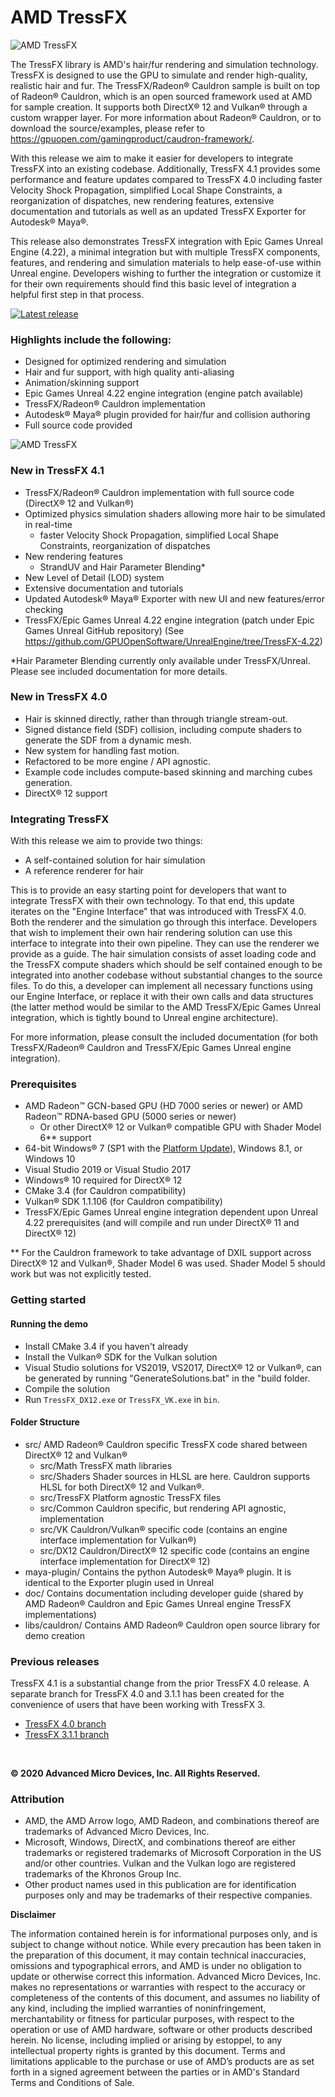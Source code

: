 # AMD TressFX

![AMD TressFX](http://gpuopen.com/GitHub_Media/TressFX4.1-wideshot1.jpg)

The TressFX library is AMD's hair/fur rendering and simulation technology. TressFX is designed to use the GPU to simulate and render high-quality, realistic hair and fur. 
The TressFX/Radeon&reg; Cauldron sample is built on top of Radeon&reg; Cauldron, which is an open sourced framework used at AMD for sample creation. It supports both DirectX&reg; 12 and Vulkan&reg; through a custom wrapper layer. For more information about Radeon&reg; Cauldron, or to download the source/examples, please refer to https://gpuopen.com/gamingproduct/caudron-framework/.

With this release we aim to make it easier for developers to integrate TressFX into an existing codebase.
Additionally, TressFX 4.1 provides some performance and feature updates compared to TressFX 4.0 including faster Velocity Shock Propagation, simplified Local Shape Constraints, a reorganization of dispatches, new rendering features, extensive documentation and tutorials as well as an updated TressFX Exporter for Autodesk&reg; Maya&reg;.

This release also demonstrates TressFX integration with Epic Games Unreal Engine (4.22), a minimal integration but with multiple TressFX components, features, and rendering and simulation materials to help ease-of-use within Unreal engine.  Developers wishing to further the integration or customize it for their own requirements should find this basic level of integration a helpful first step in that process.

<div>
  <a href="https://github.com/GPUOpen-Effects/TressFX/releases/latest/"><img src="http://gpuopen-effects.github.io/media/latest-release-button.svg" alt="Latest release" title="Latest release"></a>
</div>

### Highlights include the following:
* Designed for optimized rendering and simulation
* Hair and fur support, with high quality anti-aliasing
* Animation/skinning support
* Epic Games Unreal 4.22 engine integration (engine patch available)
* TressFX/Radeon&reg; Cauldron implementation 
* Autodesk&reg; Maya&reg; plugin provided for hair/fur and collision authoring
* Full source code provided

![AMD TressFX](http://gpuopen.com/GitHub_Media/TressFX4.1-wideshot2.jpg)

### New in TressFX 4.1
* TressFX/Radeon&reg; Cauldron implementation with full source code (DirectX&reg; 12 and Vulkan&reg;)
* Optimized physics simulation shaders allowing more hair to be simulated in real-time
  * faster Velocity Shock Propagation, simplified Local Shape Constraints, reorganization of dispatches
* New rendering features
  * StrandUV and Hair Parameter Blending*
* New Level of Detail (LOD) system
* Extensive documentation and tutorials
* Updated Autodesk&reg; Maya&reg; Exporter with new UI and new features/error checking
* TressFX/Epic Games Unreal 4.22 engine integration (patch under Epic Games Unreal GitHub repository)  (See https://github.com/GPUOpenSoftware/UnrealEngine/tree/TressFX-4.22)

*Hair Parameter Blending currently only available under TressFX/Unreal. Please see included documentation for more details.


### New in TressFX 4.0
* Hair is skinned directly, rather than through triangle stream-out.
* Signed distance field (SDF) collision, including compute shaders to generate the SDF from a dynamic mesh.
* New system for handling fast motion.
* Refactored to be more engine / API agnostic.
* Example code includes compute-based skinning and marching cubes generation.
* DirectX&reg; 12 support

### Integrating TressFX

With this release we aim to provide two things:

* A self-contained solution for hair simulation
* A reference renderer for hair

This is to provide an easy starting point for developers that want to integrate TressFX with their own technology. To that end, this update iterates on the "Engine Interface" that was introduced with TressFX 4.0. Both the renderer and the simulation go through this interface.
Developers that wish to implement their own hair rendering solution can use this interface to integrate into their own pipeline. They can use the renderer we provide as a guide. The hair simulation consists of asset loading code and the TressFX compute shaders which should be self contained enough to be integrated into another codebase without substantial changes to the source files.
To do this, a developer can implement all necessary functions using our Engine Interface, or replace it with their own calls and data structures (the latter method would be similar to the AMD TressFX/Epic Games Unreal integration, which is tightly bound to Unreal engine architecture).

For more information, please consult the included documentation (for both TressFX/Radeon&reg; Cauldron and TressFX/Epic Games Unreal engine integration).

### Prerequisites
* AMD Radeon&trade; GCN-based GPU (HD 7000 series or newer) or AMD Radeon&trade; RDNA-based GPU (5000 series or newer)
  * Or other DirectX&reg; 12 or Vulkan&reg; compatible GPU with Shader Model 6** support
* 64-bit Windows&reg; 7 (SP1 with the [Platform Update](https://msdn.microsoft.com/en-us/library/windows/desktop/jj863687.aspx)), Windows 8.1, or Windows 10
* Visual Studio 2019 or Visual Studio 2017
* Windows&reg; 10 required for DirectX&reg; 12
* CMake 3.4 (for Cauldron compatibility)
* Vulkan&reg; SDK 1.1.106 (for Cauldron compatibility)
* TressFX/Epic Games Unreal engine integration dependent upon Unreal 4.22 prerequisites (and will compile and run under DirectX&reg; 11 and DirectX&reg; 12)


** For the Cauldron framework to take advantage of DXIL support across DirectX&reg; 12 and Vulkan&reg;, Shader Model 6 was used. Shader Model 5 should work but was not explicitly tested.

### Getting started

#### Running the demo
* Install CMake 3.4 if you haven't already
* Install the Vulkan&reg; SDK for the Vulkan solution
* Visual Studio solutions for VS2019, VS2017, DirectX&reg; 12 or Vulkan&reg;, can be generated by running "GenerateSolutions.bat" in the "build folder.
* Compile the solution
* Run `TressFX_DX12.exe` or `TressFX_VK.exe` in `bin`.

#### Folder Structure
* src/ AMD Radeon&reg; Cauldron specific TressFX code shared between DirectX&reg; 12 and Vulkan&reg;
  * src/Math  TressFX math libraries 
  * src/Shaders  Shader sources in HLSL are here. Cauldron supports HLSL for both DirectX&reg; 12 and Vulkan&reg;.
  * src/TressFX  Platform agnostic TressFX files  
  * src/Common Cauldron specific, but rendering API agnostic, implementation
  * src/VK  Cauldron/Vulkan&reg; specific code (contains an engine interface implementation for Vulkan&reg;)
  * src/DX12  Cauldron/DirectX&reg; 12 specific code (contains an engine interface implementation for DirectX&reg; 12)
* maya-plugin/  Contains the python Autodesk&reg; Maya&reg; plugin. It is identical to the Exporter plugin used in Unreal
* doc/  Contains documentation including developer guide (shared by AMD Radeon&reg; Cauldron and Epic Games Unreal engine TressFX implementations)
* libs/cauldron/ Contains AMD Radeon&reg; Cauldron open source library for demo creation

### Previous releases
TressFX 4.1 is a substantial change from the prior TressFX 4.0 release.
A separate branch for TressFX 4.0 and 3.1.1 has been created for the convenience of users that have
been working with TressFX 3.
* [TressFX 4.0 branch](https://github.com/GPUOpen-Effects/TressFX/tree/4.0)
* [TressFX 3.1.1 branch](https://github.com/GPUOpen-Effects/TressFX/tree/3.1.1)

&nbsp;
&nbsp;
&nbsp;

**&copy; 2020 Advanced Micro Devices, Inc. All Rights Reserved.** 

### Attribution
* AMD, the AMD Arrow logo, AMD Radeon, and combinations thereof are trademarks of Advanced Micro Devices, Inc.
* Microsoft, Windows, DirectX, and combinations thereof are either trademarks or registered trademarks of Microsoft Corporation in the US and/or other countries. Vulkan and the Vulkan logo are registered trademarks of the Khronos Group Inc.
* Other product names used in this publication are for identification purposes only and may be trademarks of their respective companies.

**Disclaimer**

The information contained herein is for informational purposes only, and is subject to change without notice. While every precaution has been taken in the preparation of this document, it may contain technical inaccuracies, omissions and typographical errors, and AMD is under no obligation to update or otherwise correct this information.  Advanced Micro Devices, Inc. makes no representations or warranties with respect to the accuracy or completeness of the contents of this document, and assumes no liability of any kind, including the implied warranties of noninfringement, merchantability or fitness for particular purposes, with respect to the operation or use of AMD hardware, software or other products described herein.  No license, including implied or arising by estoppel, to any intellectual property rights is granted by this document.  Terms and limitations applicable to the purchase or use of AMD’s products are as set forth in a signed agreement between the parties or in AMD's Standard Terms and Conditions of Sale.
